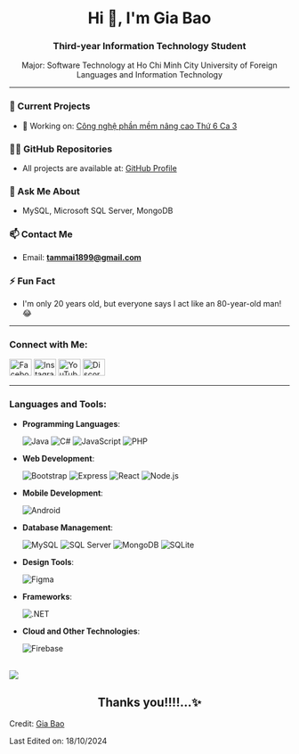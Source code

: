 <h1 align="center">Hi 👋, I'm Gia Bao</h1>
<h3 align="center">Third-year Information Technology Student</h3>
<p align="center">Major: Software Technology at Ho Chi Minh City University of Foreign Languages and Information Technology</p>

---

### 🚀 Current Projects
- 🔭 Working on: [Công nghệ phần mềm nâng cao Thứ 6 Ca 3](https://github.com/users/AnhBao3/projects/2)

### 👨‍💻 GitHub Repositories
- All projects are available at: [GitHub Profile](https://github.com/AnhBao3?tab=repositories)

### 💬 Ask Me About
- MySQL, Microsoft SQL Server, MongoDB

### 📫 Contact Me
- Email: **tammai1899@gmail.com**

### ⚡ Fun Fact
- I'm only 20 years old, but everyone says I act like an 80-year-old man! 😂

---

<h3 align="left">Connect with Me:</h3>
<p align="left">
    <a href="https://fb.com/giabaodayroi/" target="blank"><img src="https://raw.githubusercontent.com/rahuldkjain/github-profile-readme-generator/master/src/images/icons/Social/facebook.svg" alt="Facebook" height="30" width="40"/></a>
    <a href="https://instagram.com/gbao.214" target="blank"><img src="https://raw.githubusercontent.com/rahuldkjain/github-profile-readme-generator/master/src/images/icons/Social/instagram.svg" alt="Instagram" height="30" width="40"/></a>
    <a href="https://www.youtube.com/@giabao24" target="blank"><img src="https://raw.githubusercontent.com/rahuldkjain/github-profile-readme-generator/master/src/images/icons/Social/youtube.svg" alt="YouTube" height="30" width="40"/></a>
    <a href="https://discord.gg/bao.3" target="blank"><img src="https://raw.githubusercontent.com/rahuldkjain/github-profile-readme-generator/master/src/images/icons/Social/discord.svg" alt="Discord" height="30" width="40"/></a>
</p>

---

<h3 align="left">Languages and Tools:</h3>

- **Programming Languages**:
  
  ![Java](https://img.shields.io/badge/java-%23F89820.svg?style=for-the-badge&logo=java&logoColor=white)
  ![C#](https://img.shields.io/badge/csharp-%23239120.svg?style=for-the-badge&logo=csharp&logoColor=white)
  ![JavaScript](https://img.shields.io/badge/javascript-%23323330.svg?style=for-the-badge&logo=javascript&logoColor=white)
  ![PHP](https://img.shields.io/badge/php-%777BB4.svg?style=for-the-badge&logo=php&logoColor=white)

- **Web Development**:
  
  ![Bootstrap](https://img.shields.io/badge/bootstrap-%23563D7C.svg?style=for-the-badge&logo=bootstrap&logoColor=white)
  ![Express](https://img.shields.io/badge/express-%23404d59.svg?style=for-the-badge&logo=express&logoColor=white)
  ![React](https://img.shields.io/badge/react-%2361DAFB.svg?style=for-the-badge&logo=react&logoColor=black)
  ![Node.js](https://img.shields.io/badge/node.js-%23339933.svg?style=for-the-badge&logo=node.js&logoColor=white)

- **Mobile Development**:
  
  ![Android](https://img.shields.io/badge/android-%3DDC34.svg?style=for-the-badge&logo=android&logoColor=white)

- **Database Management**:
  
  ![MySQL](https://img.shields.io/badge/mysql-%234479A1.svg?style=for-the-badge&logo=mysql&logoColor=white)
  ![SQL Server](https://img.shields.io/badge/sql%20server-%23CC2927.svg?style=for-the-badge&logo=microsoft-sql-server&logoColor=white)
  ![MongoDB](https://img.shields.io/badge/mongodb-%2347A248.svg?style=for-the-badge&logo=mongodb&logoColor=white)
  ![SQLite](https://img.shields.io/badge/sqlite-%2307405e.svg?style=for-the-badge&logo=sqlite&logoColor=white)

- **Design Tools**:
  
  ![Figma](https://img.shields.io/badge/figma-%F24E1E.svg?style=for-the-badge&logo=figma&logoColor=white)

- **Frameworks**:
  
  ![.NET](https://img.shields.io/badge/dot%20net-%232F6B7A.svg?style=for-the-badge&logo=.net&logoColor=white)

- **Cloud and Other Technologies**:
  
  ![Firebase](https://img.shields.io/badge/firebase-%23FFCA28.svg?style=for-the-badge&logo=firebase&logoColor=black)

<br>
<img src="https://user-images.githubusercontent.com/73097560/115834477-dbab4500-a447-11eb-908a-139a6edaec5c.gif">
<br>


<div align='center'>

## <b>Thanks you!!!!...✨</b>

</div>


Credit: [Gia Bao](https://github.com/anhbao3)

Last Edited on: 18/10/2024

